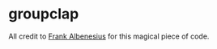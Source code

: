 # groupclap

All credit to [Frank Albenesius](https://github.com/frankalbenesius?tab=repositories) for this magical piece of code.

